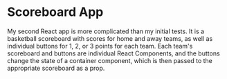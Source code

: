 # Scoreboard App
My second React app is more complicated than my initial tests.  It is a basketball scoreboard with scores for home and away teams, as well as individual buttons for 1, 2, or 3 points for each team.  Each team's scoreboard and buttons are individual React Components, and the buttons change the state of a container component, which is then passed to the appropriate scoreboard as a prop.
